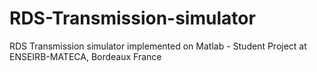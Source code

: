RDS-Transmission-simulator
==========================

RDS Transmission simulator implemented on Matlab - Student Project at ENSEIRB-MATECA, Bordeaux France
